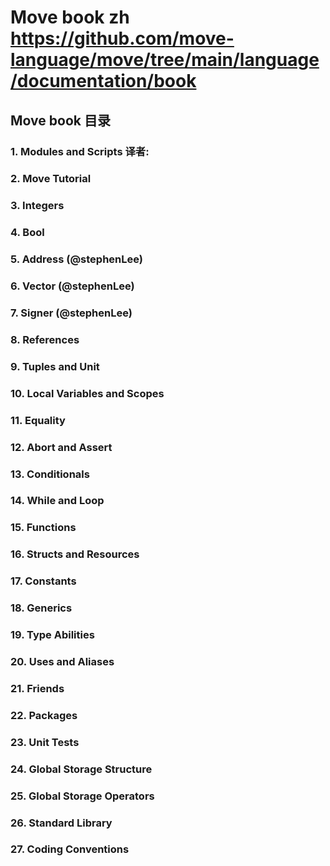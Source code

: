 
# Move book zh https://github.com/move-language/move/tree/main/language/documentation/book

## Move book 目录

### 1. Modules and Scripts  译者:

### 2. Move Tutorial

### 3. Integers

### 4. Bool

### 5. Address (@stephenLee)

### 6. Vector (@stephenLee)

### 7. Signer (@stephenLee)

### 8. References

### 9. Tuples and Unit

### 10. Local Variables and Scopes

### 11. Equality

### 12. Abort and Assert

### 13. Conditionals

### 14. While and Loop

### 15. Functions

### 16. Structs and Resources

### 17. Constants

### 18. Generics

### 19. Type Abilities

### 20. Uses and Aliases

### 21. Friends

### 22. Packages

### 23. Unit Tests

### 24. Global Storage Structure

### 25. Global Storage Operators

### 26. Standard Library

### 27. Coding Conventions
